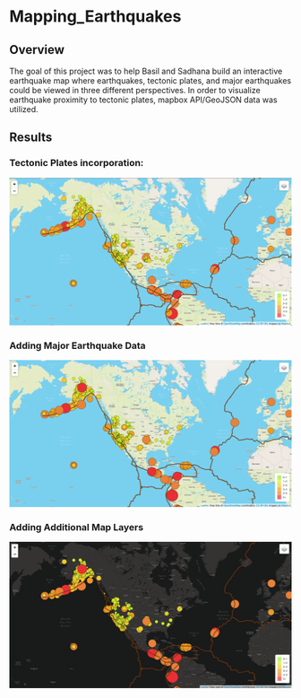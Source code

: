 # Mapping_Earthquakes

## Overview
The goal of this project was to help Basil and Sadhana build an interactive earthquake map where earthquakes, tectonic plates, and major earthquakes could be viewed in three different perspectives. In order to visualize earthquake proximity to tectonic plates, mapbox API/GeoJSON data was utilized.

## Results

### Tectonic Plates incorporation:
![map1](https://github.com/damienfranco/Mapping_Earthquakes/blob/main/Earthquake_Challenge/static/images/map1.png)


### Adding Major Earthquake Data
![map2](https://github.com/damienfranco/Mapping_Earthquakes/blob/main/Earthquake_Challenge/static/images/map2.png)


### Adding Additional Map Layers
![map3](https://github.com/damienfranco/Mapping_Earthquakes/blob/main/Earthquake_Challenge/static/images/map3.png)

